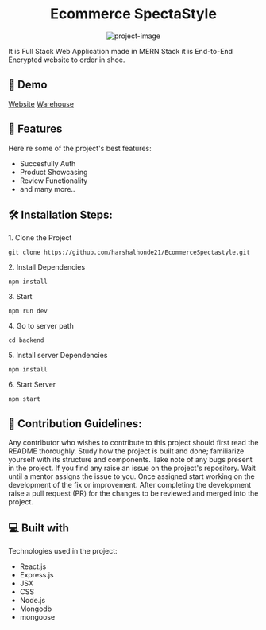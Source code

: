 <h1 align="center" id="title">Ecommerce SpectaStyle</h1>

<p align="center"><img src="https://socialify.git.ci/harshalhonde21/EcommerceSpectastyle/image?language=1&amp;name=1&amp;owner=1&amp;stargazers=1&amp;theme=Dark" alt="project-image"></p>

<p id="description">It is Full Stack Web Application made in MERN Stack it is End-to-End Encrypted website to order in shoe.</p>

<h2>🚀 Demo</h2>

[Website](https://spectastyle.vercel.app/)
[Warehouse](https://spectadash.vercel.app/)

  
  
<h2>🧐 Features</h2>

Here're some of the project's best features:

*   Succesfully Auth
*   Product Showcasing
*   Review Functionality
*   and many more..

<h2>🛠️ Installation Steps:</h2>

<p>1. Clone the Project</p>

```
git clone https://github.com/harshalhonde21/EcommerceSpectastyle.git
```

<p>2. Install Dependencies</p>

```
npm install
```

<p>3. Start</p>

```
npm run dev
```

<p>4. Go to server path</p>

```
cd backend
```

<p>5. Install server Dependencies</p>

```
npm install
```

<p>6. Start Server</p>

```
npm start
```

<h2>🍰 Contribution Guidelines:</h2>

Any contributor who wishes to contribute to this project should first read the README thoroughly. Study how the project is built and done; familiarize yourself with its structure and components. Take note of any bugs present in the project. If you find any raise an issue on the project's repository. Wait until a mentor assigns the issue to you. Once assigned start working on the development of the fix or improvement. After completing the development raise a pull request (PR) for the changes to be reviewed and merged into the project.

  
  
<h2>💻 Built with</h2>

Technologies used in the project:

*   React.js
*   Express.js
*   JSX
*   CSS
*   Node.js
*   Mongodb
*   mongoose
